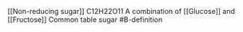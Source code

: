 [[Non-reducing sugar]]
C12H22O11
A combination of [[Glucose]] and [[Fructose]]
Common table sugar
#B-definition 